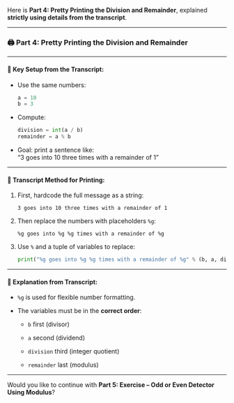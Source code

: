 Here is **Part 4: Pretty Printing the Division and Remainder**, explained **strictly using details from the transcript**.

---

### 🖨️ **Part 4: Pretty Printing the Division and Remainder**

---

#### 🧠 Key Setup from the Transcript:

- Use the same numbers:
    
    ```python
    a = 10
    b = 3
    ```
    
- Compute:
    
    ```python
    division = int(a / b)
    remainder = a % b
    ```
    
- Goal: print a sentence like:  
    “3 goes into 10 three times with a remainder of 1”
    

---

#### 🧰 Transcript Method for Printing:

1. First, hardcode the full message as a string:
    
    ```
    3 goes into 10 three times with a remainder of 1
    ```
    
2. Then replace the numbers with placeholders `%g`:
    
    ```
    %g goes into %g %g times with a remainder of %g
    ```
    
3. Use `%` and a tuple of variables to replace:
    
    ```python
    print("%g goes into %g %g times with a remainder of %g" % (b, a, division, remainder))
    ```
    

---

#### 📌 Explanation from Transcript:

- `%g` is used for flexible number formatting.
    
- The variables must be in the **correct order**:
    
    - `b` first (divisor)
        
    - `a` second (dividend)
        
    - `division` third (integer quotient)
        
    - `remainder` last (modulus)
        

---

Would you like to continue with **Part 5: Exercise – Odd or Even Detector Using Modulus**?